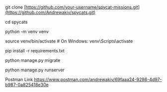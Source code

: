 git clone [https://github.com/your-username/spycat-missions.git](https://github.com/Andrewakiv/spycats.git)

cd spycats

python -m venv venv

source venv/bin/activate  # On Windows: venv\Scripts\activate

pip install -r requirements.txt

python manage.py migrate

python manage.py runserver


Postman Link
https://www.postman.com/andrewakiv/69faaa24-9286-4d97-b987-0a825418e30e

